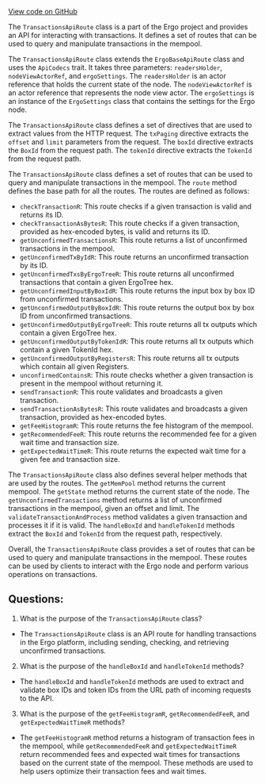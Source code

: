 [View code on GitHub](https://github.com/ergoplatform/ergo/src/main/scala/org/ergoplatform/http/api/TransactionsApiRoute.scala)

The `TransactionsApiRoute` class is a part of the Ergo project and provides an API for interacting with transactions. It defines a set of routes that can be used to query and manipulate transactions in the mempool. 

The `TransactionsApiRoute` class extends the `ErgoBaseApiRoute` class and uses the `ApiCodecs` trait. It takes three parameters: `readersHolder`, `nodeViewActorRef`, and `ergoSettings`. The `readersHolder` is an actor reference that holds the current state of the node. The `nodeViewActorRef` is an actor reference that represents the node view actor. The `ergoSettings` is an instance of the `ErgoSettings` class that contains the settings for the Ergo node.

The `TransactionsApiRoute` class defines a set of directives that are used to extract values from the HTTP request. The `txPaging` directive extracts the `offset` and `limit` parameters from the request. The `boxId` directive extracts the `BoxId` from the request path. The `tokenId` directive extracts the `TokenId` from the request path. 

The `TransactionsApiRoute` class defines a set of routes that can be used to query and manipulate transactions in the mempool. The `route` method defines the base path for all the routes. The routes are defined as follows:

- `checkTransactionR`: This route checks if a given transaction is valid and returns its ID.
- `checkTransactionAsBytesR`: This route checks if a given transaction, provided as hex-encoded bytes, is valid and returns its ID.
- `getUnconfirmedTransactionsR`: This route returns a list of unconfirmed transactions in the mempool.
- `getUnconfirmedTxByIdR`: This route returns an unconfirmed transaction by its ID.
- `getUnconfirmedTxsByErgoTreeR`: This route returns all unconfirmed transactions that contain a given ErgoTree hex.
- `getUnconfirmedInputByBoxIdR`: This route returns the input box by box ID from unconfirmed transactions.
- `getUnconfirmedOutputByBoxIdR`: This route returns the output box by box ID from unconfirmed transactions.
- `getUnconfirmedOutputByErgoTreeR`: This route returns all tx outputs which contain a given ErgoTree hex.
- `getUnconfirmedOutputByTokenIdR`: This route returns all tx outputs which contain a given TokenId hex.
- `getUnconfirmedOutputByRegistersR`: This route returns all tx outputs which contain all given Registers.
- `unconfirmedContainsR`: This route checks whether a given transaction is present in the mempool without returning it.
- `sendTransactionR`: This route validates and broadcasts a given transaction.
- `sendTransactionAsBytesR`: This route validates and broadcasts a given transaction, provided as hex-encoded bytes.
- `getFeeHistogramR`: This route returns the fee histogram of the mempool.
- `getRecommendedFeeR`: This route returns the recommended fee for a given wait time and transaction size.
- `getExpectedWaitTimeR`: This route returns the expected wait time for a given fee and transaction size.

The `TransactionsApiRoute` class also defines several helper methods that are used by the routes. The `getMemPool` method returns the current mempool. The `getState` method returns the current state of the node. The `getUnconfirmedTransactions` method returns a list of unconfirmed transactions in the mempool, given an offset and limit. The `validateTransactionAndProcess` method validates a given transaction and processes it if it is valid. The `handleBoxId` and `handleTokenId` methods extract the `BoxId` and `TokenId` from the request path, respectively.

Overall, the `TransactionsApiRoute` class provides a set of routes that can be used to query and manipulate transactions in the mempool. These routes can be used by clients to interact with the Ergo node and perform various operations on transactions.
## Questions: 
 1. What is the purpose of the `TransactionsApiRoute` class?
- The `TransactionsApiRoute` class is an API route for handling transactions in the Ergo platform, including sending, checking, and retrieving unconfirmed transactions.

2. What is the purpose of the `handleBoxId` and `handleTokenId` methods?
- The `handleBoxId` and `handleTokenId` methods are used to extract and validate box IDs and token IDs from the URL path of incoming requests to the API.

3. What is the purpose of the `getFeeHistogramR`, `getRecommendedFeeR`, and `getExpectedWaitTimeR` methods?
- The `getFeeHistogramR` method returns a histogram of transaction fees in the mempool, while `getRecommendedFeeR` and `getExpectedWaitTimeR` return recommended fees and expected wait times for transactions based on the current state of the mempool. These methods are used to help users optimize their transaction fees and wait times.